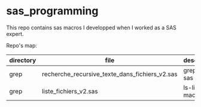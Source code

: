 # sas_programming

This repo contains sas macros I developped when I worked as a SAS expert. 

Repo's map:

| directory  | file | description |
| ------------- | ------------- | ---- |
| grep  | recherche_recursive_texte_dans_fichiers_v2.sas  | grep-like sas macro |
| grep  | liste_fichiers_v2.sas  | ls-like sas macro  |

